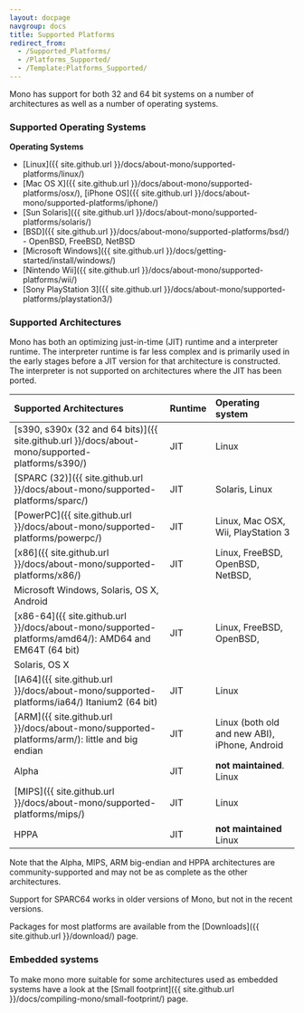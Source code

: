 ```yaml
---
layout: docpage
navgroup: docs
title: Supported Platforms
redirect_from:
  - /Supported_Platforms/
  - /Platforms_Supported/
  - /Template:Platforms_Supported/
---
```


Mono has support for both 32 and 64 bit systems on a number of architectures as well as a number of operating systems.

### Supported Operating Systems

**Operating Systems**

-   [Linux]({{ site.github.url }}/docs/about-mono/supported-platforms/linux/)
-   [Mac OS X]({{ site.github.url }}/docs/about-mono/supported-platforms/osx/), [iPhone OS]({{ site.github.url }}/docs/about-mono/supported-platforms/iphone/)
-   [Sun Solaris]({{ site.github.url }}/docs/about-mono/supported-platforms/solaris/)
-   [BSD]({{ site.github.url }}/docs/about-mono/supported-platforms/bsd/) - OpenBSD, FreeBSD, NetBSD
-   [Microsoft Windows]({{ site.github.url }}/docs/getting-started/install/windows/)
-   [Nintendo Wii]({{ site.github.url }}/docs/about-mono/supported-platforms/wii/)
-   [Sony PlayStation 3]({{ site.github.url }}/docs/about-mono/supported-platforms/playstation3/)

### Supported Architectures

Mono has both an optimizing just-in-time (JIT) runtime and a interpreter runtime. The interpreter runtime is far less complex and is primarily used in the early stages before a JIT version for that architecture is constructed. The interpreter is not supported on architectures where the JIT has been ported.

|Supported Architectures|Runtime|Operating system|
|:----------------------|:------|:---------------|
|[s390, s390x (32 and 64 bits)]({{ site.github.url }}/docs/about-mono/supported-platforms/s390/)|JIT|Linux|
|[SPARC (32)]({{ site.github.url }}/docs/about-mono/supported-platforms/sparc/)|JIT|Solaris, Linux|
|[PowerPC]({{ site.github.url }}/docs/about-mono/supported-platforms/powerpc/)|JIT|Linux, Mac OSX, Wii, PlayStation 3|
|[x86]({{ site.github.url }}/docs/about-mono/supported-platforms/x86/)|JIT|Linux, FreeBSD, OpenBSD, NetBSD, 
 Microsoft Windows, Solaris, OS X, Android|
|[x86-64]({{ site.github.url }}/docs/about-mono/supported-platforms/amd64/): AMD64 and EM64T (64 bit)|JIT|Linux, FreeBSD, OpenBSD, 
Solaris, OS X|
|[IA64]({{ site.github.url }}/docs/about-mono/supported-platforms/ia64/) Itanium2 (64 bit)|JIT|Linux|
|[ARM]({{ site.github.url }}/docs/about-mono/supported-platforms/arm/): little and big endian|JIT|Linux (both old and new ABI), iPhone, Android|
|Alpha|JIT|**not maintained**. Linux|
|[MIPS]({{ site.github.url }}/docs/about-mono/supported-platforms/mips/)|JIT|Linux|
|HPPA|JIT|**not maintained** Linux|

Note that the Alpha, MIPS, ARM big-endian and HPPA architectures are community-supported and may not be as complete as the other architectures.

Support for SPARC64 works in older versions of Mono, but not in the recent versions.

 Packages for most platforms are available from the [Downloads]({{ site.github.url }}/download/) page.

### Embedded systems

To make mono more suitable for some architectures used as embedded systems have a look at the [Small footprint]({{ site.github.url }}/docs/compiling-mono/small-footprint/) page.
